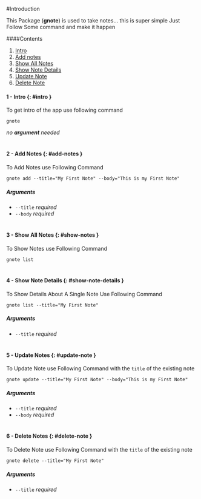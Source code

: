 #Introduction

This Package (**gnote**) is used to take notes... this is super simple Just Follow Some command and make it happen

####Contents

1. [Intro](#intro)
2. [Add notes](#add-notes)
3. [Show All Notes](#show-notes)
4. [Show Note Details](#show-note-details)
5. [Update Note](#update-note)
6. [Delete Note](#delete-note)

#### 1 - Intro {: #intro }

To get intro of the app use following command

```
gnote
```

*no **argument** needed*

#

#### 2 - Add Notes {: #add-notes }

To Add Notes use Following Command

```
gnote add --title="My First Note" --body="This is my First Note"
```
##### Arguments

- ``` --title ``` *required*
- ``` --body ``` *required*

#


#### 3 - Show All Notes {: #show-notes }

To Show Notes use Following Command

```
gnote list
```
#

#### 4 - Show Note Details {: #show-note-details }

To Show Details About A Single Note Use Following Command

```
gnote list --title="My First Note"
```
##### Arguments

- ``` --title ``` *required*

#

#### 5 - Update Notes {: #update-note }

To Update Note use Following Command with the ``` title ``` of the existing note

```
gnote update --title="My First Note" --body="This is my First Note"
```
##### Arguments

- ``` --title ``` *required*
- ``` --body ``` *required*

#

#### 6 - Delete Notes {: #delete-note }

To Delete Note use Following Command with the ``` title ``` of the existing note

```
gnote delete --title="My First Note"
```
##### Arguments

- ``` --title ``` *required*